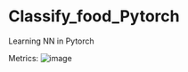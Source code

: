 # Classify_food_Pytorch
Learning NN in Pytorch

Metrics:
![image](https://github.com/chelmed/Classify_food_Pytorch/assets/19384975/10ffef5c-fbca-4192-8a2e-e39e0efaab5d)
